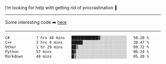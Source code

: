I’m looking for help with getting rid of procrastination 🤔

-----

Some interesting code :arrow_right: [here](https://github.com/zhen8838/playground)

-----

<!--START_SECTION:waka-->

```txt
C#            7 hrs 44 mins   ████████████▓░░░░░░░░░░░░   50.20 %
C++           3 hrs 9 mins    █████░░░░░░░░░░░░░░░░░░░░   20.47 %
Other         1 hr 29 mins    ██▒░░░░░░░░░░░░░░░░░░░░░░   09.72 %
Python        57 mins         █▓░░░░░░░░░░░░░░░░░░░░░░░   06.24 %
Markdown      48 mins         █▒░░░░░░░░░░░░░░░░░░░░░░░   05.20 %
```

<!--END_SECTION:waka-->

<!--
**zhen8838/zhen8838** is a ✨ _special_ ✨ repository because its `README.md` (this file) appears on your GitHub profile.

Here are some ideas to get you started:

- 🔭 I’m currently working on ...
- 🌱 I’m currently learning ...
- 👯 I’m looking to collaborate on ...
 ...
- 💬 Ask me about ...
- 📫 How to reach me: ...
- 😄 Pronouns: ...
- ⚡ Fun fact: ...
-->
